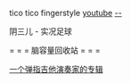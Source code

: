 
tico tico fingerstyle [youtube](https://www.youtube.com/watch?v=kp4L9pHXNu4)
[--](http://www.fingerstylechina.com/article-3785-1.html)

阴三儿 - 实况足球


= = = 脑容量回收站 = = =

[一个弹指吉他演奏家的专辑](https://www.youtube.com/watch?list=RDkp4L9pHXNu4&v=gled4FjkI6s)
